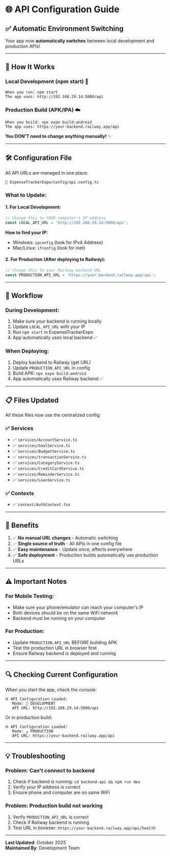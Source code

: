 # 🌐 API Configuration Guide

## ✅ Automatic Environment Switching

Your app now **automatically switches** between local development and production APIs!

---

## 📱 **How It Works**

### **Local Development (npm start)** 🔧
```
When you run: npm start
The app uses: http://192.168.29.14:5000/api
```

### **Production Build (APK/IPA)** ☁️
```
When you build: npx expo build:android
The app uses: https://your-backend.railway.app/api
```

**You DON'T need to change anything manually!** ✨

---

## 🛠️ **Configuration File**

All API URLs are managed in one place:
```
📁 ExpenseTrackerExpo/config/api.config.ts
```

### **What to Update:**

#### **1. For Local Development:**
```typescript
// Change this to YOUR computer's IP address
const LOCAL_API_URL = 'http://192.168.29.14:5000/api';
```

**How to find your IP:**
- Windows: `ipconfig` (look for IPv4 Address)
- Mac/Linux: `ifconfig` (look for inet)

#### **2. For Production (After deploying to Railway):**
```typescript
// Change this to your Railway backend URL
const PRODUCTION_API_URL = 'https://your-backend.railway.app/api';
```

---

## 🚀 **Workflow**

### **During Development:**
1. Make sure your backend is running locally
2. Update `LOCAL_API_URL` with your IP
3. Run `npm start` in ExpenseTrackerExpo
4. App automatically uses local backend ✅

### **When Deploying:**
1. Deploy backend to Railway (get URL)
2. Update `PRODUCTION_API_URL` in config
3. Build APK: `npx expo build:android`
4. App automatically uses Railway backend ✅

---

## 📋 **Files Updated**

All these files now use the centralized config:

### **✅ Services**
- ✅ `services/AccountService.ts`
- ✅ `services/GoalService.ts`
- ✅ `services/BudgetService.ts`
- ✅ `services/transactionService.ts`
- ✅ `services/CategoryService.ts`
- ✅ `services/CreditCardService.ts`
- ✅ `services/ReminderService.ts`
- ✅ `services/LoanService.ts`

### **✅ Contexts**
- ✅ `context/AuthContext.tsx`

---

## 🎯 **Benefits**

1. ✅ **No manual URL changes** - Automatic switching
2. ✅ **Single source of truth** - All APIs in one config file
3. ✅ **Easy maintenance** - Update once, affects everywhere
4. ✅ **Safe deployment** - Production builds automatically use production URLs

---

## ⚠️ **Important Notes**

### **For Mobile Testing:**
- Make sure your phone/emulator can reach your computer's IP
- Both devices should be on the same WiFi network
- Backend must be running on your computer

### **For Production:**
- Update `PRODUCTION_API_URL` BEFORE building APK
- Test the production URL in browser first
- Ensure Railway backend is deployed and running

---

## 🔍 **Checking Current Configuration**

When you start the app, check the console:
```
🌐 API Configuration Loaded:
   Mode: 🔧 DEVELOPMENT
   API URL: http://192.168.29.14:5000/api
```

Or in production build:
```
🌐 API Configuration Loaded:
   Mode: ☁️ PRODUCTION
   API URL: https://your-backend.railway.app/api
```

---

## 💡 **Troubleshooting**

### **Problem: Can't connect to backend**
1. Check if backend is running: `cd backend-api && npm run dev`
2. Verify your IP address is correct
3. Ensure phone and computer are on same WiFi

### **Problem: Production build not working**
1. Verify `PRODUCTION_API_URL` is correct
2. Check if Railway backend is running
3. Test URL in browser: `https://your-backend.railway.app/api/health`

---

**Last Updated**: October 2025  
**Maintained By**: Development Team

